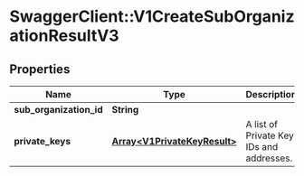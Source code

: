# SwaggerClient::V1CreateSubOrganizationResultV3

## Properties
Name | Type | Description | Notes
------------ | ------------- | ------------- | -------------
**sub_organization_id** | **String** |  | 
**private_keys** | [**Array&lt;V1PrivateKeyResult&gt;**](V1PrivateKeyResult.md) | A list of Private Key IDs and addresses. | 

